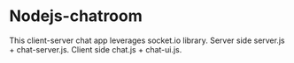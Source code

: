 # Nodejs-chatroom

This client-server chat app leverages socket.io library. Server side server.js + chat-server.js. Client side chat.js + chat-ui.js. 
